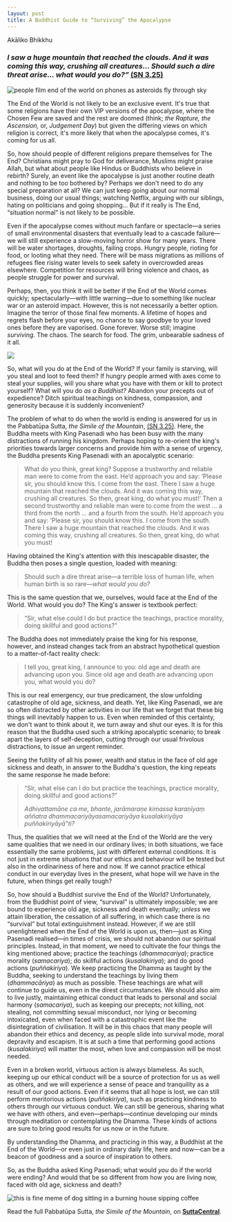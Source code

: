 ```yaml
---
layout: post
title: A Buddhist Guide to “Surviving” the Apocalypse
---
```


<span class="author">Akāliko Bhikkhu</span>

### _I saw a huge mountain that reached the clouds. And it was coming this way, crushing all creatures... Should such a dire threat arise... what would you do?”_   [(SN 3.25)](https://suttacentral.net/sn3.25)


 

![people film end of the world on phones as asteroids fly through sky](https://raw.githubusercontent.com/lokanta/lokanta.github.io/master/end%20of%20the%20world%20meme%20(1).jpg) 

The End of the World is not likely to be an exclusive event. It's true that some religions have their own VIP versions of the apocalypse, where the Chosen Few are saved and the rest are doomed (think; *the Rapture, the Ascension,* or, *Judgement Day*) but given the differing views on which religion is correct, it's more likely that when the apocalypse comes, it's coming for us all.
 
So, how should people of different religions prepare themselves for The End? Christians might pray to God for deliverance, Muslims might praise Allah, but what about people like Hindus or Buddhists who believe in rebirth? Surely, an event like the apocalypse is just another routine death and nothing to be too bothered by? Perhaps we don't need to do any special preparation at all? We can just keep going about our normal business, doing our usual things; watching Netflix, arguing with our siblings, hating on politicians and going shopping… But if it really is The End, “situation normal” is not likely to be possible.
 
Even if the apocalypse comes without much fanfare or spectacle—a series of small environmental disasters that eventually lead to a cascade failure—we will still experience a slow-moving horror show for many years. There will be water shortages, droughts, failing crops. Hungry people, rioting for food, or looting what they need. There will be mass migrations as millions of refugees flee rising water levels to seek safety in overcrowded areas elsewhere. Competition for resources will bring violence and chaos, as people struggle for power and survival.
 
Perhaps, then, you think it will be better if the End of the World comes quickly; spectacularly—with little warning—due to something like nuclear war or an asteroid impact. However, this is not necessarily a better option. Imagine the terror of those final few moments. A lifetime of hopes and regrets flash before your eyes, no chance to say goodbye to your loved ones before they are vaporised. Gone forever. Worse still; imagine *surviving*. The chaos. The search for food. The grim, unbearable sadness of it all.
 
<img src="https://raw.githubusercontent.com/lokanta/lokanta.github.io/master/Nuclear%20explosion.jpeg" class="half-right">
 
So, what will you do at the End of the World? If your family is starving, will you steal and loot to feed them? If hungry people armed with axes come to steal your supplies, will you share what you have with them or kill to protect yourself? What will you do *as a Buddhist?* Abandon your precepts out of expedience? Ditch spiritual teachings on kindness, compassion, and generosity because it is suddenly inconvenient?
 
The problem of what to do when the world is ending is answered for us in the Pabbatūpa Sutta, *the Simile of the Mountain*, [(SN 3.25)](https://suttacentral.net/sn3.25). Here, the Buddha meets with King Pasenadi who has been busy with the many distractions of running his kingdom. Perhaps hoping to re-orient the king's priorities towards larger concerns and provide him with a sense of urgency, the Buddha presents King Pasenadi with an apocalyptic scenario:
 
>What do you think, great king? Suppose a trustworthy and reliable man were to come from the east. He’d approach you and say: ‘Please sir, you should know this. I come from the east. There I saw a huge mountain that reached the clouds. And it was coming this way, crushing all creatures. So then, great king, do what you must!’ Then a second trustworthy and reliable man were to come from the west … a third from the north … and a fourth from the south. He’d approach you and say: ‘Please sir, you should know this. I come from the south. There I saw a huge mountain that reached the clouds. And it was coming this way, crushing all creatures. So then, great king, do what you must!
 
Having obtained the King's attention with this inescapable disaster, the Buddha then poses a single question, loaded with meaning:
 
>Should such a dire threat arise—a terrible loss of human life, when human birth is so rare—*what would you do?*
 
This is the same question that we, ourselves, would face at the End of the World. What would you do? The King's answer is textbook perfect:
 
>“Sir, what else could I do but practice the teachings, practice morality, doing skillful and good actions?”
 
The Buddha does not immediately praise the king for his response, however, and instead changes tack from an abstract hypothetical question to a matter-of-fact reality check:
 
>I tell you, great king, I announce to you: old age and death are advancing upon you. Since old age and death are advancing upon you, what would you do?
 
This is our real emergency, our true predicament, the slow unfolding catastrophe of old age, sickness, and death. Yet, like King Pasenadi, we are so often distracted by other activities in our life that we forget that these big things will inevitably happen to us. Even when reminded of this certainty, we don't want to think about it, we turn away and shut our eyes. It is for this reason that the Buddha used such a striking apocalyptic scenario; to break apart the layers of self-deception, cutting through our usual frivolous distractions, to issue an urgent reminder.
 
Seeing the futility of all his power, wealth and status in the face of old age sickness and death, in answer to the Buddha's question, the king repeats the same response he made before:
>“Sir, what else can I do but practice the teachings, practice morality, doing skillful and good actions?” 
>
>*Adhivattamāne ca me, bhante, jarāmaraṇe kimassa karaṇīyaṃ aññatra dhammacariyāyasamacariyāya kusalakiriyāya puññakiriyāyā”ti?*
 
Thus, the qualities that we will need at the End of the World are the very same qualities that we need in our ordinary lives; in both situations, we face essentially the same problems, just with different external conditions. It is not just in extreme situations that our ethics and behaviour will be tested but also in the ordinariness of here and now. If we cannot practice ethical conduct in our everyday lives in the present, what hope will we have in the future, when things get really tough?
 
So, how should a Buddhist survive the End of the World? Unfortunately, from the Buddhist point of view, “survival” is ultimately impossible; we are bound to experience old age, sickness and death eventually; *unless* we attain liberation, the cessation of all suffering, in which case there is no “survival” but total extinguishment instead. However, if we are still unenlightened when the End of the World is upon us, then—just as King Pasenadi realised—in times of crisis, we should not abandon our spiritual principles. Instead, in that moment, we need to cultivate the four things the king mentioned above; practice the teachings (*dhammacariya*); practice morality (*samacariya*); do skillful actions (*kusalakiriya*); and do good actions (*puññakiriya*). We keep practicing the Dhamma as taught by the Buddha, seeking to understand the teachings by living them (*dhammacāriya*) as much as possible. These teachings are what will continue to guide us, even in the direst circumstances. We should also aim to live justly, maintaining ethical conduct that leads to personal and social harmony (*samacariya*), such as keeping our precepts; not killing, not stealing, not committing sexual misconduct, nor lying or becoming intoxicated, even when faced with a catastrophic event like the disintegration of civilisation. It will be in this chaos that many people will abandon their ethics and decency, as people slide into survival mode, moral depravity and escapism. It is at such a time that performing good actions (*kusalakiriya*) will matter the most, when love and compassion will be most needed.
 
Even in a broken world, virtuous action is always blameless. As such, keeping up our ethical conduct will be a source of protection for us as well as others, and we will experience a sense of peace and tranquility as a result of our good actions. Even if it seems that all hope is lost, we can still perform meritorious actions (*puññakiriya*), such as practicing kindness to others through our virtuous conduct. We can still be generous, sharing what we have with others, and even—perhaps—continue developing our minds through meditation or contemplating the Dhamma. These kinds of actions are sure to bring good results for us now or in the future.
 
By understanding the Dhamma, and practicing in this way, a Buddhist at the End of the World—or even just in ordinary daily life, here and now—can be a beacon of goodness and a source of inspiration to others.
 
So, as the Buddha asked King Pasenadi; what would *you* do if the world were ending? And would that be so different from how you are living now, faced with old age, sickness and death?

![this is fine meme of dog sitting in a burning house sipping coffee](https://raw.githubusercontent.com/lokanta/lokanta.github.io/master/this%20is%20fine.jpg)


Read the full Pabbatūpa Sutta, *the Simile of the Mountain*, on [**SuttaCentral**](https://suttacentral.net/sn3.25).
